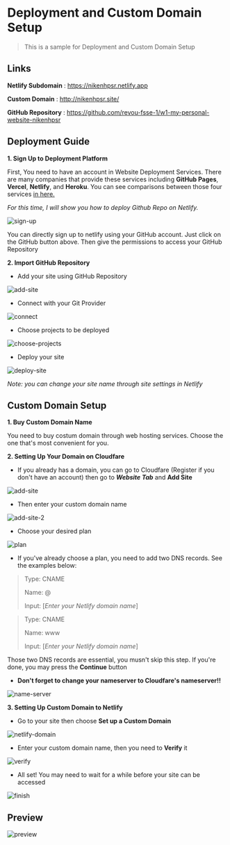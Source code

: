 # Deployment and Custom Domain Setup

> This is a sample for Deployment and Custom Domain Setup

## Links

**Netlify Subdomain** : https://nikenhpsr.netlify.app

**Custom Domain** : http://nikenhpsr.site/

**GitHub Repository** : https://github.com/revou-fsse-1/w1-my-personal-website-nikenhpsr

## Deployment Guide

**1. Sign Up to Deployment Platform**

First, You need to have an account in Website Deployment Services. There are many companies that provide these services including **GitHub Pages**, **Vercel**, **Netlify**, and **Heroku**. You can see comparisons between those four services [in here.](https://ritza.co/articles/heroku-vs-netfliy-vs-vercel-vs-github-pages-vs-firebase-vs-vercel/)

_For this time, I will show you how to deploy Github Repo on Netlify._

![sign-up](./assets/netlify/sign-up.png)

You can directly sign up to netlify using your GitHub account. Just click on the GitHub button above. Then give the permissions to access your GitHub Repository

**2. Import GitHub Repository**

- Add your site using GitHub Repository

![add-site](./assets/netlify/add-site.png)

- Connect with your Git Provider

![connect](./assets/netlify/connect-git.png)

- Choose projects to be deployed

![choose-projects](./assets/netlify/choose-project.png)

- Deploy your site

![deploy-site](./assets/netlify/deploy.png)

*Note: you can change your site name through site settings in Netlify*

## Custom Domain Setup

**1. Buy Custom Domain Name**

You need to buy costum domain through web hosting services. Choose the one that's most convenient for you.

**2. Setting Up Your Domain on Cloudfare**

- If you already has a domain, you can go to Cloudfare (Register if you don't have an account) then go to ***Website Tab*** and **Add Site**

![add-site](./assets/custom-domain/add-site.png)

- Then enter your custom domain name

![add-site-2](./assets/custom-domain/add-site-2.png)

- Choose your desired plan

![plan](./assets/custom-domain/free-plan.png)

- If you've already choose a plan, you need to add two DNS records. See the examples below: 

> Type: CNAME
>
> Name: @
>
> Input: [*Enter your Netlify domain name*]

> Type: CNAME
>
> Name: www
>
> Input: [*Enter your Netlify domain name*]

Those two DNS records are essential, you musn't skip this step. If you're done, you may press the **Continue** button

- **Don't forget to change your nameserver to Cloudfare's nameserver!!**

![name-server](./assets/custom-domain/nameserver.png)

**3. Setting Up Custom Domain to Netlify**

- Go to your site then choose **Set up a Custom Domain**

![netlify-domain](./assets/custom-domain/set-costum-domain.png)

- Enter your custom domain name, then you need to **Verify** it

![verify](./assets/custom-domain/after-verify.png)

- All set! You may need to wait for a while before your site can be accessed

![finish](./assets/custom-domain/finish.png)

## **Preview**

![preview](./assets/custom-domain/preview.png)